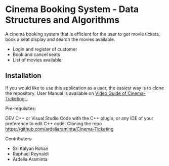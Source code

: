 # Cinema Booking System - Data Structures and Algorithms

A cinema booking system that is efficient for the user to get movie tickets, book a seat display and search the movies available. 

- Login and register of customer 
- Book and cancel seats
- List of movies available 
  

## Installation 

If you would like to use this application as a user, the easiest way is to clone the repository. 
User Manual is available on [Video Guide of Cinema-Ticketing: ](https://www.youtube.com/watch?v=3rTYM4i5eMY).

Pre-requisites:

DEV C++ or Visual Studio Code with the C++ plugin, or any IDE of your preference to edit C++ code.
Cloning the repo https://github.com/ardeliaraminta/Cinema-Ticketing

Contributors:
- Sri Kalyan Rohan
- Raphael Reynaldi
- Ardelia Araminta 

